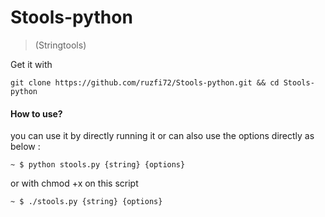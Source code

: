 # Stools-python
> (Stringtools)

Get it with

`git clone https://github.com/ruzfi72/Stools-python.git && cd Stools-python`


#### How to use?
you can use it by directly running it or can also use the options directly as below :

`~ $ python stools.py {string} {options}`

or with chmod +x on this script

`~ $ ./stools.py {string} {options}`

